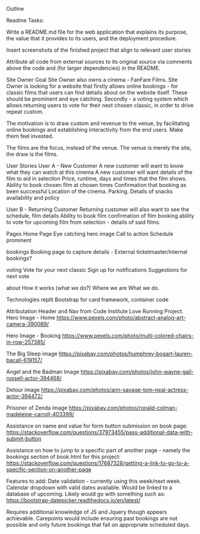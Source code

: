 Outline

Readme Tasks:

  Write a README.md file for the web application that explains its purpose, the value that it provides to its users, and the deployment procedure.

  Insert screenshots of the finished project that align to relevant user stories

  Attribute all code from external sources to its original source via comments above the code and (for larger dependencies) in the README.

Site Owner Goal
  Site Owner also owns a cinema - FanFare Films. Site Owner is looking for a website that firstly allows online bookings - for classic films that users can find details about on the website itself. These should be prominent and eye catching.
  Secondly - a voting system which allows returning users to vote for their next chosen classic, in order to drive repeat custom.

  The motivation is to draw custom and revenue to the venue, by facilitating online bookings and establishing interactivity from the end users. Make them feel invested.

  The films are the focus, instead of the venue. The venue is merely the site, the draw is the films.


User Stories
  User A - New Customer
    A new customer will want to know what they can watch at this cinema
    A new customer will want details of the film to aid in selection
    Price, runtime, days and times that the film shows.
    Ability to book chosen film at chosen times
    Confirmation that booking as been successful
    Location of the cinema. Parking.
    Details of snacks availability and policy

  User B - Returning Customer
    Returning customer will also want to see the schedule, film details
    Ability to book film
    confirmation of film booking
    ability to vote for upcoming film from selection - details of said films.


Pages
  Home Page
    Eye catching hero image
    Call to action
    Schedule prominent

  bookings
    Booking page to capture details - External ticketmaster/internal bookings?

  voting
    Vote for your next classic
    Sign up for notifications
    Suggestions for next vote

  about
    How it works (what we do?)
    Where we are
    What we do.


Technologies
  replit
  Bootstrap for card framework, container code



Attributation
  Header and Nav from Code Institute Love Running Project.
  Hero Image -  Home https://www.pexels.com/photo/abstract-analog-art-camera-390089/

  Hero Image - Booking
  https://www.pexels.com/photo/multi-colored-chairs-in-row-257385/

  The Big Sleep image
  https://pixabay.com/photos/humphrey-bogart-lauren-bacall-619157/

  Angel and the Badman Image
  https://pixabay.com/photos/john-wayne-gail-russell-actor-394468/

  Detour image
  https://pixabay.com/photos/ann-savage-tom-neal-actress-actor-394472/

  Prisoner of Zenda image
  https://pixabay.com/photos/ronald-colman-madeleine-carroll-403399/

  Assistance on name and value for form button submission on book page:
  https://stackoverflow.com/questions/37973455/pass-additional-data-with-submit-button 

  Assistance on how to jump to a specific part of another page - namely the bookings section of book.html for this project:
  https://stackoverflow.com/questions/17687328/getting-a-link-to-go-to-a-specific-section-on-another-page


Features to add:
  Date validation - currently using this week/next week. Calendar dropdown with valid dates available. Would be linked to a database of upcoming.
  Likely would go with something such as: https://bootstrap-datepicker.readthedocs.io/en/latest/

  Requires additional knowledge of JS and Jquery though appears achievable. Carepoints would include ensuring past bookings are not possible and only future bookings that fall on appropriate scheduled days.

  

